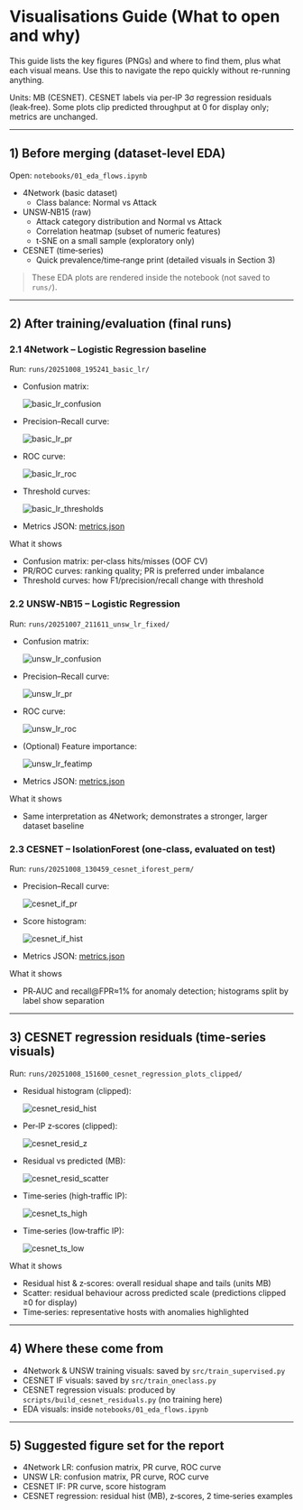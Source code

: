 # Visualisations Guide (What to open and why)

This guide lists the key figures (PNGs) and where to find them, plus what each visual means. Use this to navigate the repo quickly without re-running anything.

Units: MB (CESNET). CESNET labels via per‑IP 3σ regression residuals (leak‑free). Some plots clip predicted throughput at 0 for display only; metrics are unchanged.

---

## 1) Before merging (dataset‑level EDA)

Open: `notebooks/01_eda_flows.ipynb`
- 4Network (basic dataset)
  - Class balance: Normal vs Attack
- UNSW‑NB15 (raw)
  - Attack category distribution and Normal vs Attack
  - Correlation heatmap (subset of numeric features)
  - t‑SNE on a small sample (exploratory only)
- CESNET (time‑series)
  - Quick prevalence/time‑range print (detailed visuals in Section 3)

> These EDA plots are rendered inside the notebook (not saved to `runs/`).

---

## 2) After training/evaluation (final runs)

### 2.1 4Network – Logistic Regression baseline
Run: `runs/20251008_195241_basic_lr/`
- Confusion matrix:
  
  ![basic_lr_confusion](../runs/20251008_195241_basic_lr/figures/confusion_matrix.png)
- Precision–Recall curve:
  
  ![basic_lr_pr](../runs/20251008_195241_basic_lr/figures/pr_curve.png)
- ROC curve:
  
  ![basic_lr_roc](../runs/20251008_195241_basic_lr/figures/roc_curve.png)
- Threshold curves:
  
  ![basic_lr_thresholds](../runs/20251008_195241_basic_lr/figures/threshold_curves.png)
- Metrics JSON: [metrics.json](../runs/20251008_195241_basic_lr/metrics.json)

What it shows
- Confusion matrix: per‑class hits/misses (OOF CV)
- PR/ROC curves: ranking quality; PR is preferred under imbalance
- Threshold curves: how F1/precision/recall change with threshold

### 2.2 UNSW‑NB15 – Logistic Regression
Run: `runs/20251007_211611_unsw_lr_fixed/`
- Confusion matrix:
  
  ![unsw_lr_confusion](../runs/20251007_211611_unsw_lr_fixed/figures/confusion_matrix.png)
- Precision–Recall curve:
  
  ![unsw_lr_pr](../runs/20251007_211611_unsw_lr_fixed/figures/pr_curve.png)
- ROC curve:
  
  ![unsw_lr_roc](../runs/20251007_211611_unsw_lr_fixed/figures/roc_curve.png)
- (Optional) Feature importance:
  
  ![unsw_lr_featimp](../runs/20251007_211611_unsw_lr_fixed/figures/feature_importance.png)
- Metrics JSON: [metrics.json](../runs/20251007_211611_unsw_lr_fixed/metrics.json)

What it shows
- Same interpretation as 4Network; demonstrates a stronger, larger dataset baseline

### 2.3 CESNET – IsolationForest (one‑class, evaluated on test)
Run: `runs/20251008_130459_cesnet_iforest_perm/`
- Precision–Recall curve:
  
  ![cesnet_if_pr](../runs/20251008_130459_cesnet_iforest_perm/figures/pr_curve.png)
- Score histogram:
  
  ![cesnet_if_hist](../runs/20251008_130459_cesnet_iforest_perm/figures/score_hist.png)
- Metrics JSON: [metrics.json](../runs/20251008_130459_cesnet_iforest_perm/metrics.json)

What it shows
- PR‑AUC and recall@FPR≈1% for anomaly detection; histograms split by label show separation

---

## 3) CESNET regression residuals (time‑series visuals)
Run: `runs/20251008_151600_cesnet_regression_plots_clipped/`
- Residual histogram (clipped):
  
  ![cesnet_resid_hist](../runs/20251008_151600_cesnet_regression_plots_clipped/figures/residual_hist_mb.png)
- Per‑IP z‑scores (clipped):
  
  ![cesnet_resid_z](../runs/20251008_151600_cesnet_regression_plots_clipped/figures/residual_z_hist.png)
- Residual vs predicted (MB):
  
  ![cesnet_resid_scatter](../runs/20251008_151600_cesnet_regression_plots_clipped/figures/residual_scatter_mb.png)
- Time‑series (high‑traffic IP):
  
  ![cesnet_ts_high](../runs/20251008_151600_cesnet_regression_plots_clipped/figures/actual_vs_pred_ip11069_mb.png)
- Time‑series (low‑traffic IP):
  
  ![cesnet_ts_low](../runs/20251008_151600_cesnet_regression_plots_clipped/figures/actual_vs_pred_ip1654964_mb.png)

What it shows
- Residual hist & z‑scores: overall residual shape and tails (units MB)
- Scatter: residual behaviour across predicted scale (predictions clipped ≥0 for display)
- Time‑series: representative hosts with anomalies highlighted

---

## 4) Where these come from
- 4Network & UNSW training visuals: saved by `src/train_supervised.py`
- CESNET IF visuals: saved by `src/train_oneclass.py`
- CESNET regression visuals: produced by `scripts/build_cesnet_residuals.py` (no training here)
- EDA visuals: inside `notebooks/01_eda_flows.ipynb`

---

## 5) Suggested figure set for the report
- 4Network LR: confusion matrix, PR curve, ROC curve
- UNSW LR: confusion matrix, PR curve, ROC curve
- CESNET IF: PR curve, score histogram
- CESNET regression: residual hist (MB), z‑scores, 2 time‑series examples


